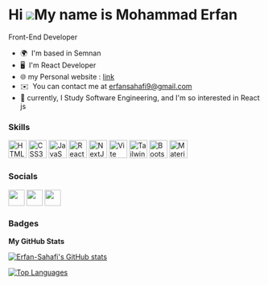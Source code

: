 # Hi ![](https://user-images.githubusercontent.com/18350557/176309783-0785949b-9127-417c-8b55-ab5a4333674e.gif)My name is Mohammad Erfan

Front-End Developer

* 🌍  I'm based in Semnan
* 🖥️  I'm React Developer
* 🌐  my Personal website : [link](https://erfancode.iran.liara.run/)
* ✉️  You can contact me at [erfansahafi9@gmail.com](mailto:erfansahafi9@gmail.com)
* 🚀  currently, I Study Software Engineering, and I'm so interested in React js

### Skills

<p align="left">
<a href="https://developer.mozilla.org/en-US/docs/Glossary/HTML5" target="_blank" rel="noreferrer"><img src="https://raw.githubusercontent.com/danielcranney/readme-generator/main/public/icons/skills/html5-colored.svg" width="36" height="36" alt="HTML5" /></a>
<a href="https://www.w3.org/TR/CSS/#css" target="_blank" rel="noreferrer"><img src="https://raw.githubusercontent.com/danielcranney/readme-generator/main/public/icons/skills/css3-colored.svg" width="36" height="36" alt="CSS3" /></a>
<a href="https://developer.mozilla.org/en-US/docs/Web/JavaScript" target="_blank" rel="noreferrer"><img src="https://raw.githubusercontent.com/danielcranney/readme-generator/main/public/icons/skills/javascript-colored.svg" width="36" height="36" alt="JavaScript" /></a>
<a href="https://reactjs.org/" target="_blank" rel="noreferrer"><img src="https://raw.githubusercontent.com/danielcranney/readme-generator/main/public/icons/skills/react-colored.svg" width="36" height="36" alt="React" /></a>
<!-- <a href="https://redux.js.org/" target="_blank" rel="noreferrer"><img src="https://raw.githubusercontent.com/danielcranney/readme-generator/main/public/icons/skills/redux-colored.svg" width="36" height="36" alt="Redux" /></a> -->
<!-- <a href="https://nodejs.org/en/" target="_blank" rel="noreferrer"><img src="https://raw.githubusercontent.com/danielcranney/readme-generator/main/public/icons/skills/nodejs-colored.svg" width="36" height="36" alt="NodeJS" /></a> -->
<a href="https://nextjs.org/docs" target="_blank" rel="noreferrer"><img src="https://raw.githubusercontent.com/danielcranney/readme-generator/main/public/icons/skills/nextjs-colored-dark.svg" width="36" height="36" alt="NextJs" /></a>
<!-- <a href="https://www.typescriptlang.org/" target="_blank" rel="noreferrer"><img src="https://raw.githubusercontent.com/danielcranney/readme-generator/main/public/icons/skills/typescript-colored.svg" width="36" height="36" alt="TypeScript" /></a> -->
<!-- <a href="https://expressjs.com/" target="_blank" rel="noreferrer"><img src="https://raw.githubusercontent.com/danielcranney/readme-generator/main/public/icons/skills/express-colored-dark.svg" width="36" height="36" alt="Express" /></a> -->
<a href="https://vitejs.dev/" target="_blank" rel="noreferrer"><img src="https://raw.githubusercontent.com/danielcranney/readme-generator/main/public/icons/skills/vite-colored.svg" width="36" height="36" alt="Vite" /></a>
<!-- <a href="https://sass-lang.com/" target="_blank" rel="noreferrer"><img src="https://raw.githubusercontent.com/danielcranney/readme-generator/main/public/icons/skills/sass-colored.svg" width="36" height="36" alt="Sass" /></a> -->
<a href="https://tailwindcss.com/" target="_blank" rel="noreferrer"><img src="https://raw.githubusercontent.com/danielcranney/readme-generator/main/public/icons/skills/tailwindcss-colored.svg" width="36" height="36" alt="TailwindCSS" /></a>
<a href="https://getbootstrap.com/" target="_blank" rel="noreferrer"><img src="https://raw.githubusercontent.com/danielcranney/readme-generator/main/public/icons/skills/bootstrap-colored.svg" width="36" height="36" alt="Bootstrap" /></a>
<a href="https://mui.com/" target="_blank" rel="noreferrer"><img src="https://raw.githubusercontent.com/danielcranney/readme-generator/main/public/icons/skills/materialui-colored.svg" width="36" height="36" alt="Material UI" /></a>
</p>

### Socials

<p align="left"> <a href="https://www.github.com/Erfan-Sahafi" target="_blank" rel="noreferrer"><img src="https://raw.githubusercontent.com/danielcranney/readme-generator/main/public/icons/socials/github-dark.svg" width="32" height="32" /></a> <a href="https://www.linkedin.com/in/erfan-sahafi" target="_blank" rel="noreferrer"><img src="https://raw.githubusercontent.com/danielcranney/readme-generator/main/public/icons/socials/linkedin.svg" width="32" height="32" /></a> <a href="https://instagram.com/erfan_sahafi?igshid=NTc4MTIwNjQ2YQ==" target="_blank" rel="noreferrer"><img src="https://raw.githubusercontent.com/danielcranney/readme-generator/main/public/icons/socials/instagram.svg" width="32" height="32" /></a>
</p>

### Badges

<b>My GitHub Stats</b>

<a href="http://www.github.com/Erfan-Sahafi"><img src="https://github-readme-stats.vercel.app/api?username=Erfan-Sahafi&show_icons=true&hide=&count_private=true&title_color=3382ed&text_color=ffffff&icon_color=6366f1&bg_color=181824&hide_border=true&show_icons=true" alt="Erfan-Sahafi's GitHub stats" /></a>

<a href="https://github.com/Erfan-Sahafi" align="left"><img src="https://github-readme-stats.vercel.app/api/top-langs/?username=Erfan-Sahafi&langs_count=10&title_color=3382ed&text_color=ffffff&icon_color=6366f1&bg_color=181824&hide_border=true&locale=en&custom_title=Top%20%Languages" alt="Top Languages" /></a>

<!-- <b>Top Repositories</b> -->

<!-- <div width="100%" align="center"><a href="https://github.com/Erfan-Sahafi/aparatchi" align="left"><img align="left" width="45%" src="https://github-readme-stats.vercel.app/api/pin/?username=javadshoja&repo=aparatchi&title_color=3382ed&text_color=ffffff&icon_color=6366f1&bg_color=181824&hide_border=true&locale=en" /></a><a href="https://github.com/javadshoja/UFO-chat" align="right"><img align="right" width="45%" src="https://github-readme-stats.vercel.app/api/pin/?username=javadshoja&repo=UFO-chat&title_color=3382ed&text_color=ffffff&icon_color=6366f1&bg_color=181824&hide_border=true&locale=en" /></a></div><br /><br /><br /><br /><br /><br /><br />

<div width="100%" align="center"><a href="https://github.com/javadshoja/NasirKhusraw" align="left"><img align="left" width="45%" src="https://github-readme-stats.vercel.app/api/pin/?username=javadshoja&repo=NasirKhusraw&title_color=3382ed&text_color=ffffff&icon_color=6366f1&bg_color=181824&hide_border=true&locale=en" /></a></div> -->

